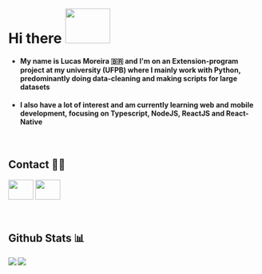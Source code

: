 # Hi there <img width="90" height="70" src='https://media2.giphy.com/media/8Pvp9okT4Qaf5k5IRC/source.gif' enconde></img>

* #### My name is Lucas Moreira 🇧🇷 and I'm on an Extension-program project at my university (UFPB) where I mainly work with Python, predominantly doing data-cleaning and making scripts for large datasets
* #### I also have a lot of interest and am currently learning web and mobile development, focusing on Typescript, NodeJS, ReactJS and React-Native
<br>

## Contact 🕴🏼

<a href='mailto://lmsa.moreira@gmail.com'><img width="50" height="40" src='https://image.flaticon.com/icons/svg/2991/2991144.svg'></a>
<a href='https://www.linkedin.com/in/lucas-moreira-e-silva-alves-909721174/'><img width="50" height="40" padding-right='10' src='https://image.flaticon.com/icons/svg/174/174857.svg'/></a> 


<br>

## Github Stats 📊
<a href="https://github.com/lucasmsa/github-readme-stats">
  <img align="left" src="https://github-readme-stats.vercel.app/api?username=lucasmsa&hide=contribs&theme=default" />
</a>
<a href="https://github.com/lucasmsa/github-readme-stats">
  <img align="left" src="https://github-readme-stats.vercel.app/api/top-langs/?username=lucasmsa&layout=compact&hide=jupyter%20notebook" />
</a>

